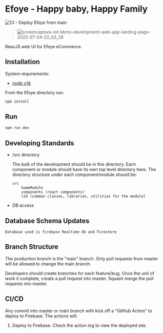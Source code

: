 # Efoye - Happy baby, Happy Family
![CI - Deploy Efoye from main](https://github.com/Efoye-team/Web-app/actions/workflows/main.yml/badge.svg)
>![screencapture-iot-bbms-development-web-app-landing-page-2022-07-04-22_02_28](https://user-images.githubusercontent.com/56429354/177206807-a35e65c2-17ce-4f7c-8db8-e59612cebeca.png)

ReacJS web UI for Efoye eCommerce.  

## Installation

System requirements:

- [node v14](https://nodejs.org/download/release/v14.18.3/)


From the Efoye directory run:

```bash
npm install
```

## Run

```bash
npm run dev
```

## Developing Standards



- /src directory

  The bulk of the development should be in this directory.  Each component or module should have its own top level directory here.  The directory structure under each component/module should be:

  ```text
  src    
      SomeModule
      components (react components)
      lib (common classes, libraries, utilities for the module)
  ```

- DB access

## Database Schema Updates

  ```text
  Database used is firebase Realtime db and Firestore 
  ```


## Branch Structure

The production branch is the "main" branch.  Only pull requests from master will be allowed to change the main branch.

Developers should create branches for each feature/bug.  Once the unit of work it complete, create a pull request into master.  Squash merge the pull requests into master.

## CI/CD

Any commit into master or main branch with kick off a "GitHub Action" to deploy to Firebase.  The actions will:


1. Deploy to Firebase.  Check the action log to view the deployed site.
